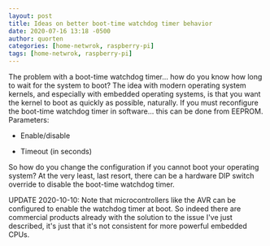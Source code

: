```yaml
---
layout: post
title: Ideas on better boot-time watchdog timer behavior
date: 2020-07-16 13:18 -0500
author: quorten
categories: [home-netwrok, raspberry-pi]
tags: [home-netwrok, raspberry-pi]
---
```


The problem with a boot-time watchdog timer... how do you know how
long to wait for the system to boot?  The idea with modern operating
system kernels, and especially with embedded operating systems, is
that you want the kernel to boot as quickly as possible, naturally.
If you must reconfigure the boot-time watchdog timer in
software... this can be done from EEPROM.  Parameters:

* Enable/disable

* Timeout (in seconds)

So how do you change the configuration if you cannot boot your
operating system?  At the very least, last resort, there can be a
hardware DIP switch override to disable the boot-time watchdog timer.

UPDATE 2020-10-10: Note that microcontrollers like the AVR can be
configured to enable the watchdog timer at boot.  So indeed there are
commercial products already with the solution to the issue I've just
described, it's just that it's not consistent for more powerful
embedded CPUs.
